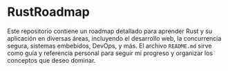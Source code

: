 # RustRoadmap
Este repositorio contiene un roadmap detallado para aprender Rust y su aplicación en diversas áreas, incluyendo el desarrollo web, la concurrencia segura, sistemas embebidos, DevOps, y más. El archivo `README.md` sirve como guía y referencia personal para seguir mi progreso y organizar los conceptos que deseo dominar.
